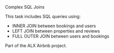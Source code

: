 Complex SQL Joins

This task includes SQL queries using:
- INNER JOIN between bookings and users
- LEFT JOIN between properties and reviews
- FULL OUTER JOIN between users and bookings

Part of the ALX Airbnb project.
